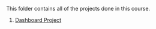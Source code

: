 This folder contains all of the projects done in this course. 

1. [Dashboard Project](./Dashboard/README.md)